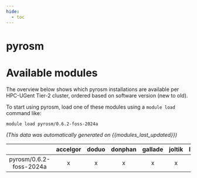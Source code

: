 ```yaml
---
hide:
  - toc
---
```


pyrosm
======

# Available modules


The overview below shows which pyrosm installations are available per HPC-UGent Tier-2 cluster, ordered based on software version (new to old).

To start using pyrosm, load one of these modules using a `module load` command like:

```shell
module load pyrosm/0.6.2-foss-2024a
```

*(This data was automatically generated on {{modules_last_updated}})*

| |accelgor|doduo|donphan|gallade|joltik|litleo|shinx|
| :---: | :---: | :---: | :---: | :---: | :---: | :---: | :---: |
|pyrosm/0.6.2-foss-2024a|x|x|x|x|x|x|x|
